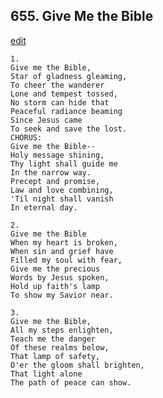 
## 655.  Give Me the Bible
[edit](https://docs.google.com/document/d/14ALSMCcFYTS4D1s6%2D9s3uizQ%2D0nwReJu/edit?mode=html)



    1.
    Give me the Bible,
    Star of gladness gleaming,
    To cheer the wanderer
    Lone and tempest tossed,
    No storm can hide that
    Peaceful radiance beaming
    Since Jesus came
    To seek and save the lost.
    CHORUS:
    Give me the Bible--
    Holy message shining,
    Thy light shall guide me
    In the narrow way.
    Precept and promise,
    Law and love combining,
    'Til night shall vanish
    In eternal day.

    2.
    Give me the Bible
    When my heart is broken,
    When sin and grief have
    Filled my soul with fear,
    Give me the precious
    Words by Jesus spoken,
    Hold up faith's lamp
    To show my Savior near.

    3.
    Give me the Bible,
    All my steps enlighten,
    Teach me the danger
    Of these realms below,
    That lamp of safety,
    O'er the gloom shall brighten,
    That light alone
    The path of peace can show.

